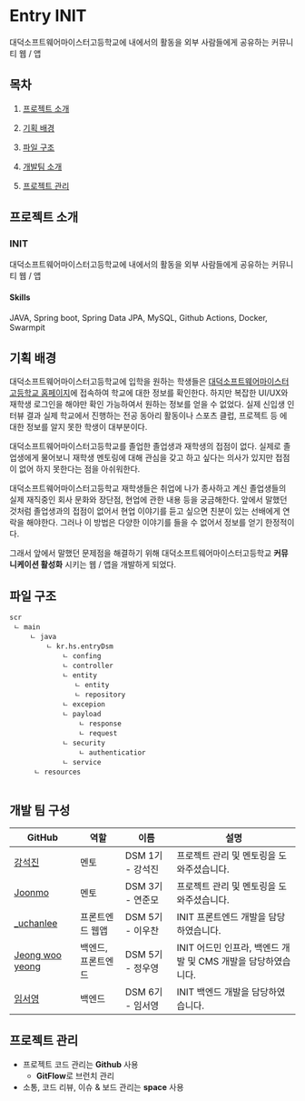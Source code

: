 # Entry INIT

대덕소프트웨어마이스터고등학교에 내에서의 활동을 외부 사람들에게 공유하는 커뮤니티 웹 / 앱



## 목차

1. [프로젝트 소개](#프로젝트-소개)

2. [기획 배경](#기획-배경)
3. [파일 구조](파일-구조)
4. [개발팀 소개](개발팀-소개)
5. [프로젝트 관리](프로젝트-관리)





## 프로젝트 소개

### INIT

대덕소프트웨어마이스터고등학교에 내에서의 활동을 외부 사람들에게 공유하는 커뮤니티 웹 / 앱

#### Skills

JAVA, Spring boot, Spring Data JPA, MySQL, Github Actions,  Docker, Swarmpit





## 기획 배경

 대덕소프트웨어마이스터고등학교에 입학을 원하는 학생들은 [대덕소프트웨어마이스터고등학교 홈페이지](https://dsmhs.djsch.kr/)에 접속하여 학교에 대한 정보를 확인한다. 하지만 복잡한 UI/UX와 재학생 로그인을 해야만 확인 가능하여서 원하는 정보를 얻을 수 없었다. 실제 신입생 인터뷰 결과 실제 학교에서 진행하는 전공 동아리 활동이나 스포츠 클럽, 프로젝트 등 에 대한 정보를 알지 못한 학생이 대부분이다.

 대덕소프트웨어마이스터고등학교를 졸업한 졸업생과 재학생의 접점이 없다. 실제로 졸업생에게 물어보니 재학생 멘토링에 대해 관심을 갖고 하고 싶다는 의사가 있지만 접점이 없어 하지 못한다는 점을 아쉬워한다. 

 대덕소프트웨어마이스터고등학교 재학생들은 취업에 나가 종사하고 계신 졸업생들의 실제 재직중인 회사 문화와 장단점, 현업에 관한 내용 등을 궁금해한다. 앞에서 말했던 것처럼 졸업생과의 접점이 없어서 현업 이야기를 듣고 싶으면 친분이 있는 선배에게 연락을 해야한다. 그러나 이 방법은 다양한 이야기를 들을 수 없어서 정보를 얻기 한정적이다.

그래서 앞에서 말했던 문제점을 해결하기 위해 대덕소프트웨어마이스터고등학교 **커뮤니케이션 활성화** 시키는 웹 / 앱을 개발하게 되었다.





## 파일 구조

```
scr
 ㄴ main
	 ㄴ java
		 ㄴ kr.hs.entryDsm
			 ㄴ confing
			 ㄴ controller
			 ㄴ entity
			 	ㄴ entity
			 	ㄴ repository
			 ㄴ excepion
			 ㄴ payload
			 	 ㄴ response
			 	 ㄴ request
			 ㄴ security
			 	 ㄴ authenticatior
			 ㄴ service
	  ㄴ	resources
		
```







## 개발 팀 구성

| GitHub                                         | 역할               | 이름             | 설명                                                         |
| ---------------------------------------------- | ------------------ | ---------------- | ------------------------------------------------------------ |
| [강석진](https://github.com/panleeee)          | 멘토               | DSM 1기 - 강석진 | 프로젝트 관리 및 멘토링을 도와주셨습니다.                    |
| [Joonmo](https://github.com/engolder)          | 멘토               | DSM 3기 - 연준모 | 프로젝트 관리 및 멘토링을 도와주셨습니다.                    |
| [_uchanlee](https://github.com/woochanleee)    | 프론트엔드 웹앱    | DSM 5기 - 이우찬 | INIT 프론트엔드 개발을 담당하였습니다.                       |
| [Jeong woo yeong](https://github.com/o-ozogie) | 백엔드, 프론트엔드 | DSM 5기 - 정우영 | INIT 어드민 인프라, 백엔드 개발 및 CMS 개발을 담당하였습니다. |
| [임서영](https://github.com/lliimm318)         | 백엔드             | DSM 6기 - 임서영 | INIT 백엔드 개발을 담당하였습니다.                           |





## 프로젝트 관리

- 프로젝트 코드 관리는 **Github** 사용
  - **GitFlow**로 브런치 관리
- 소통, 코드 리뷰, 이슈 & 보드 관리는 **space** 사용
